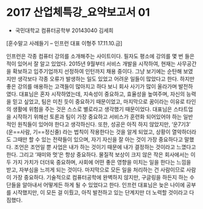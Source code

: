 # 2017 산업체특강_요약보고서 01

- 국민대학교 컴퓨터공학부 20143040 김세희



[훈수말고 사례들기 – 인프런 대표 이형주 17.11.10.금]

인프런은 각종 컴퓨터 강의를 소개해주는 사이트이다. 필자도 평소에 강의를 몇 번 들은 적이 있어서 잘 알고 있었다. 2015년 9월부터 서비스 개발을 시작하여, 현재는 사무공간을 확보하고 입주기업까지 선정하여 인턴까지 채용 중이다. 그냥 보기에는 순탄해 보였지만 생각보다 각종 오류가 발생하는 일도 있었고 어려운 일들이 많았다고 한다. 하지만 좋은 강의를 애용하는 고객들이 많아지고 하다 보니 회사 사기가 많이 올라가며 발전하였다. 대표님은 혼자 시작하였는데, 지속성이 중요하고, 효율성을 높여주며, 자신의 능력을 믿고 싶었고, 팀은 미친 듯이 중요하기 때문이었고, 마지막으로 꿈이라는 이유로 타인의 생활에 위험을 주는 것은 스스로 별로라고 생각했기 때문이었다. 대표님은 스타트업을 시작하기 위해선 토론과 팀이 가장 중요하고 서비스가 훈련화 되어있어야 하는 일반적인 원칙들이 있어야 한다고 생각하신다. 또한, 성공은 아직 하지 않았지만, ‘운7기3’ (운==사람, 기==정신줄) 라는 법칙이 작용한다는 것을 알게 되었고, 상황이 열악하더라도 그때만 할 수 있는 전략들이 있으며, 자기 자신을 잘 아는 것이 가장 중요하다고 말했다. 조언은 조언일 뿐 사업은 내가 하는 것이기 때문에 내가 결정하는 것이라고 느꼈다고 한다. 그리고 ‘재미와 멋’은 항상 중요하다. 물질적 보상이 크지 않은 작은 회사에서는 이 두 가지 가치가 더더욱 중요하며, 사회에 어떤 좋은 영향을 미치는 일을 한다는 느낌을 받고, 자부심을 느끼게 되는 것이다. 마지막으로 모든 일을 처리하는 건 사람이므로 사람이 가장 중요하다. 기술적으로 컴퓨터공학에 완벽하지 않지만, 구글링을 하든지 하는 수단들을 알아내서 어떻게든 하게 될 수 있었다고 한다. 인프런 대표님은 늦은 나이에 공부를 시작했지만, 이 모든 걸 이뤘고, 아직 발전하고 있는 단계지만 더 노력할 것이라고 다짐했다.
